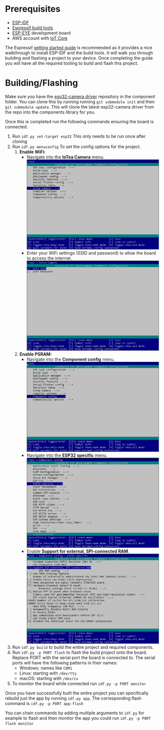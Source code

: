 # Prerequisites
* [ESP-IDF](https://github.com/espressif/esp-idf)
* [Espressif build tools](https://docs.espressif.com/projects/esp-idf/en/latest/esp32/get-started/)
* [ESP-EYE](https://www.espressif.com/en/products/devkits/esp-eye/overview) development board
* AWS account with [IoT Core](https://aws.amazon.com/iot-core/)

The Espressif [getting started guide](https://docs.espressif.com/projects/esp-idf/en/latest/esp32/get-started/) is recommended as it provides a nice walkthrough to install ESP-IDF and the build tools. It will walk you through building and flashing a project to your device. Once completing the guide you will have all the required tooling to build and flash this project.

# Building/Flashing
Make sure you have the [esp32-camera driver](https://github.com/espressif/esp32-camera) repository in the component folder. You can clone this by running running `git submodule init` and then `git submodule update`. This will clone the latest esp32-camera driver from the repo into the components library for you. 

Once this is completed run the following commands ensuring the board is connected.

1. Run `idf.py set-target esp32` This only needs to be run once after cloning
2. Run `idf.py menuconfig` To set the config options for the project. 
    1. **Enable WiFi:** 
        * Navigate into the **IoTea Camera** menu.
        ![IoTea Camera menu item in menuconfig](./images/IoTea-menu-item.png)
        * Enter your WiFi settings (SSID and password) to allow the board to access the internet.
        ![Wifi settings menu](./images/Wifi-Settings.png)
    2. **Enable PSRAM:** 
        * Navigate into the **Component config** menu.
        ![Component config menu](./images/Component-config-menu.png)
        * Navigate into the **ESP32 specific** menu.
        ![ESP32 specific menu](./images/ESP32-Specific-menu.png)
        * Enable **Support for external, SPI-connected RAM**.
          ![Enable PSRAM](./images/Enable-PSRAM.png)
3. Run `idf.py build` to build the entire project and required components.
4. Run `idf.py -p PORT flash` to flash the build project onto the board. Replace PORT with the serial port the board is connected to. The serial ports will have the following patterns in their names:
    * Windows: names like `COM1`
    * Linux: starting with `/dev/tty`
    * macOS: starting with `/dev/cu`
5. To monitor the board while connected run `idf.py -p PORT monitor`

Once you have successfully built the entire project you can specifically rebuild just the app by running `idf.py app`. The corresponding flash command is `idf.py -p PORT app-flash`

You can chain commands by adding multiple arguments to `idf.py` for example to flash and then monitor the app you could run `idf.py -p PORT flash monitor`